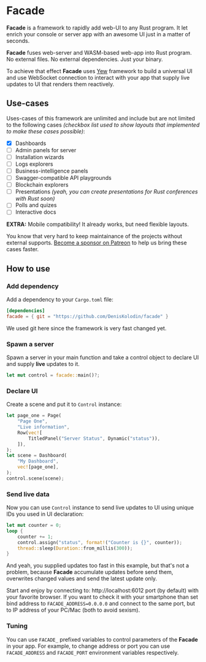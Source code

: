 # Facade

**Facade** is a framework to rapidly add web-UI to any Rust program. It let enrich your console or server app with an awesome UI just in a matter of seconds.

**Facade** fuses web-server and WASM-based web-app into Rust program. No external files. No external dependencies. Just your binary.

To achieve that effect **Facade** uses [Yew](https://github.com/DenisKolodin/yew) framework to build a universal UI and use WebSocket connection to interact with your app that supply live updates to UI that renders them reactively.

## Use-cases

Uses-cases of this framework are unlimited and include but are not limited to the following cases
*(checkbox list used to show layouts that implemented to make these cases possible)*:

- [x] Dashboards
- [ ] Admin panels for server
- [ ] Installation wizards
- [ ] Logs explorers
- [ ] Business-intelligence panels
- [ ] Swagger-compatible API playgrounds
- [ ] Blockchain explorers
- [ ] Presentations *(yeah, you can create presentations for Rust conferences with Rust soon)*
- [ ] Polls and quizes
- [ ] Interactive docs

**EXTRA:** Mobile compatibility! It already works, but need flexible layouts.

You know that very hard to keep maintainance of the projects without external supports. [Become a sponsor on Patreon](https://www.patreon.com/deniskolodin) to help us bring these cases faster.

## How to use

### Add dependency

Add a dependency to your `Cargo.toml` file:

```toml
[dependencies]
facade = { git = "https://github.com/DenisKolodin/facade" }
```

We used git here since the framework is very fast changed yet.

### Spawn a server

Spawn a server in your main function and take a control object to declare UI and supply **live** updates to it.

```rust
let mut control = facade::main()?;
```

### Declare UI

Create a scene and put it to `Control` instance:

```rust
let page_one = Page(
    "Page One",
    "Live information",
    Row(vec![
        TitledPanel("Server Status", Dynamic("status")),
    ]),
);
let scene = Dashboard(
    "My Dashboard",
    vec![page_one],
);
control.scene(scene);
```

### Send live data

Now you can use `Control` instance to send live updates to UI using unique IDs you used in UI declaration:

```rust
let mut counter = 0;
loop {
    counter += 1;
    control.assign("status", format!("Counter is {}", counter));
    thread::sleep(Duration::from_millis(300));
}
```

And yeah, you supplied updates too fast in this example, but that's not a problem, because **Facade**
accumulate updates before send them, overwrites changed values and send the latest update only.

Start and enjoy by connecting to: http://localhost:6012 port (by default) with your favorite browser.
If you want to check it with your smartphone than set bind address to `FACADE_ADDRESS=0.0.0.0` and connect
to the same port, but to IP address of your PC/Mac (both to avoid sexism).

### Tuning

You can use `FACADE_` prefixed variables to control parameters of the **Facade** in your app. For example,
to change address or port you can use `FACADE_ADDRESS` and `FACADE_PORT` environment variables respectively.
